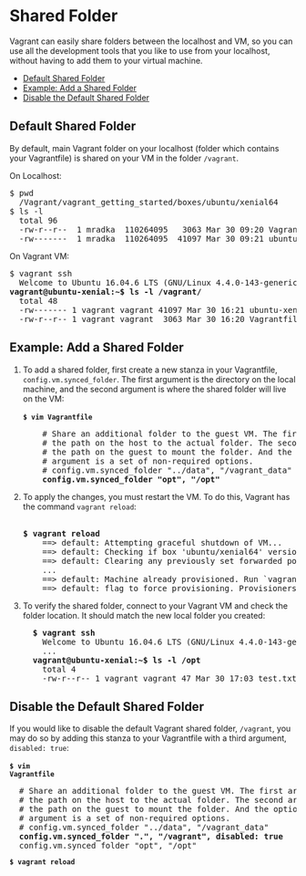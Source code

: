 # Shared Folder
Vagrant can easily share folders between the localhost and VM, so you can use all the development tools that you like to use from your localhost, without having to add them to your virtual machine.

* [Default Shared Folder](#default-shared-folder)
* [Example: Add a Shared Folder](#example-add-a-shared-folder)
* [Disable the Default Shared Folder](#disable-the-default-shared-folder)

## Default Shared Folder
By default, main Vagrant folder on your localhost (folder which contains your Vagrantfile) is shared on your VM in the folder `/vagrant`.

On Localhost:
<pre>
$ pwd
  /Vagrant/vagrant_getting_started/boxes/ubuntu/xenial64
$ ls -l
  total 96
  -rw-r--r--  1 mradka  110264095   3063 Mar 30 09:20 Vagrantfile
  -rw-------  1 mradka  110264095  41097 Mar 30 09:21 ubuntu-xenial-16.04-cloudimg-console.log
</pre>

On Vagrant VM:
<pre>
$ vagrant ssh
  Welcome to Ubuntu 16.04.6 LTS (GNU/Linux 4.4.0-143-generic x86_64)
<b>vagrant@ubuntu-xenial:~$ ls -l /vagrant/</b>
  total 48
  -rw------- 1 vagrant vagrant 41097 Mar 30 16:21 ubuntu-xenial-16.04-cloudimg-console.log
  -rw-r--r-- 1 vagrant vagrant  3063 Mar 30 16:20 Vagrantfile
</pre>

## Example: Add a Shared Folder

<ol>
  <li>
    To add a shared folder, first create a new stanza in your Vagrantfile, <code>config.vm.synced_folder</code>. The first argument is the directory on the local machine, and the second argument is where the shared folder will live on the VM:<br /><br />
    <code><b>$ vim Vagrantfile</b></code>
    <pre>
    # Share an additional folder to the guest VM. The first argument is
    # the path on the host to the actual folder. The second argument is
    # the path on the guest to mount the folder. And the optional third
    # argument is a set of non-required options.
    # config.vm.synced_folder "../data", "/vagrant_data"
    <b>config.vm.synced_folder "opt", "/opt"</b></pre></li>
  <li>
    To apply the changes, you must restart the VM. To do this, Vagrant has the command <code>vagrant reload</code>:<br /><br />
    <pre><b>$ vagrant reload</b>
    ==> default: Attempting graceful shutdown of VM...
    ==> default: Checking if box 'ubuntu/xenial64' version '20190325.0.0' is up to date...
    ==> default: Clearing any previously set forwarded ports...
    ...
    ==> default: Machine already provisioned. Run `vagrant provision` or use the `--provision`
    ==> default: flag to force provisioning. Provisioners marked to run always will still run.</pre>
  </li>
  <li>
  To verify the shared folder, connect to your Vagrant VM and check the folder location. It should match the new local folder you created:
  <pre>
  <b>$ vagrant ssh</b>
    Welcome to Ubuntu 16.04.6 LTS (GNU/Linux 4.4.0-143-generic x86_64)
    ...
  <b>vagrant@ubuntu-xenial:~$ ls -l /opt</b>
    total 4
    -rw-r--r-- 1 vagrant vagrant 47 Mar 30 17:03 test.txt</pre>
  </pre>
  </li>
</ol>

## Disable the Default Shared Folder
If you would like to disable the default Vagrant shared folder, `/vagrant`, you may do so by adding this stanza to your Vagrantfile with a third argument, `disabled: true`:<br /><br />
<code><b>$ vim Vagrantfile</b></code>
<pre>
  # Share an additional folder to the guest VM. The first argument is
  # the path on the host to the actual folder. The second argument is
  # the path on the guest to mount the folder. And the optional third
  # argument is a set of non-required options.
  # config.vm.synced_folder "../data", "/vagrant_data"
  <b>config.vm.synced_folder ".", "/vagrant", disabled: true</b>
  config.vm.synced_folder "opt", "/opt"</pre>
<code><b>$ vagrant reload</b></code>
